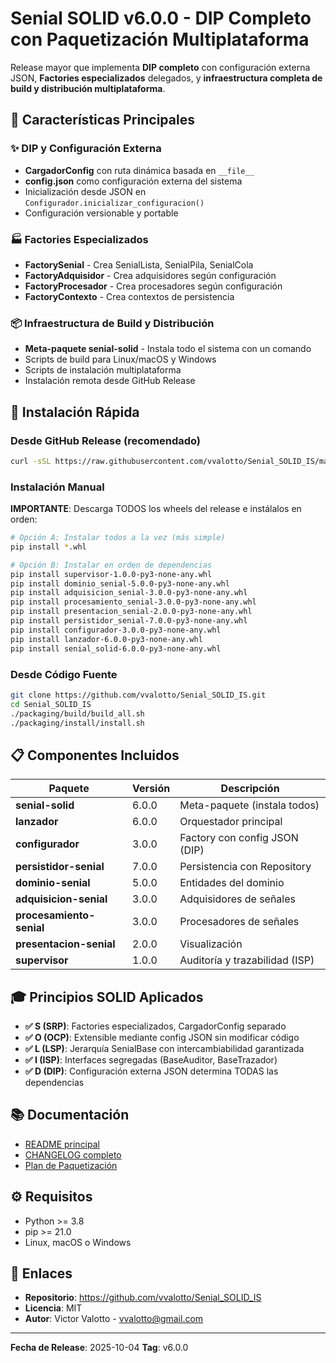 # Senial SOLID v6.0.0 - DIP Completo con Paquetización Multiplataforma

Release mayor que implementa **DIP completo** con configuración externa JSON, **Factories especializados** delegados, y **infraestructura completa de build y distribución multiplataforma**.

## 🎯 Características Principales

### ✨ DIP y Configuración Externa
- **CargadorConfig** con ruta dinámica basada en `__file__`
- **config.json** como configuración externa del sistema
- Inicialización desde JSON en `Configurador.inicializar_configuracion()`
- Configuración versionable y portable

### 🏭 Factories Especializados
- **FactorySenial** - Crea SenialLista, SenialPila, SenialCola
- **FactoryAdquisidor** - Crea adquisidores según configuración
- **FactoryProcesador** - Crea procesadores según configuración
- **FactoryContexto** - Crea contextos de persistencia

### 📦 Infraestructura de Build y Distribución
- **Meta-paquete senial-solid** - Instala todo el sistema con un comando
- Scripts de build para Linux/macOS y Windows
- Scripts de instalación multiplataforma
- Instalación remota desde GitHub Release

## 🚀 Instalación Rápida

### Desde GitHub Release (recomendado)

```bash
curl -sSL https://raw.githubusercontent.com/vvalotto/Senial_SOLID_IS/main/packaging/install/install_from_github.sh | bash
```

### Instalación Manual

**IMPORTANTE**: Descarga TODOS los wheels del release e instálalos en orden:

```bash
# Opción A: Instalar todos a la vez (más simple)
pip install *.whl

# Opción B: Instalar en orden de dependencias
pip install supervisor-1.0.0-py3-none-any.whl
pip install dominio_senial-5.0.0-py3-none-any.whl
pip install adquisicion_senial-3.0.0-py3-none-any.whl
pip install procesamiento_senial-3.0.0-py3-none-any.whl
pip install presentacion_senial-2.0.0-py3-none-any.whl
pip install persistidor_senial-7.0.0-py3-none-any.whl
pip install configurador-3.0.0-py3-none-any.whl
pip install lanzador-6.0.0-py3-none-any.whl
pip install senial_solid-6.0.0-py3-none-any.whl
```

### Desde Código Fuente

```bash
git clone https://github.com/vvalotto/Senial_SOLID_IS.git
cd Senial_SOLID_IS
./packaging/build/build_all.sh
./packaging/install/install.sh
```

## 📋 Componentes Incluidos

| Paquete | Versión | Descripción |
|---------|---------|-------------|
| **senial-solid** | 6.0.0 | Meta-paquete (instala todos) |
| **lanzador** | 6.0.0 | Orquestador principal |
| **configurador** | 3.0.0 | Factory con config JSON (DIP) |
| **persistidor-senial** | 7.0.0 | Persistencia con Repository |
| **dominio-senial** | 5.0.0 | Entidades del dominio |
| **adquisicion-senial** | 3.0.0 | Adquisidores de señales |
| **procesamiento-senial** | 3.0.0 | Procesadores de señales |
| **presentacion-senial** | 2.0.0 | Visualización |
| **supervisor** | 1.0.0 | Auditoría y trazabilidad (ISP) |

## 🎓 Principios SOLID Aplicados

- **✅ S (SRP)**: Factories especializados, CargadorConfig separado
- **✅ O (OCP)**: Extensible mediante config JSON sin modificar código
- **✅ L (LSP)**: Jerarquía SenialBase con intercambiabilidad garantizada
- **✅ I (ISP)**: Interfaces segregadas (BaseAuditor, BaseTrazador)
- **✅ D (DIP)**: Configuración externa JSON determina TODAS las dependencias

## 📚 Documentación

- [README principal](https://github.com/vvalotto/Senial_SOLID_IS/blob/main/README.md)
- [CHANGELOG completo](https://github.com/vvalotto/Senial_SOLID_IS/blob/main/CHANGELOG_v6.0.0.md)
- [Plan de Paquetización](https://github.com/vvalotto/Senial_SOLID_IS/blob/main/docs/PLAN_PAQUETIZACION_PASO_A_PASO.md)

## ⚙️ Requisitos

- Python >= 3.8
- pip >= 21.0
- Linux, macOS o Windows

## 🔗 Enlaces

- **Repositorio**: https://github.com/vvalotto/Senial_SOLID_IS
- **Licencia**: MIT
- **Autor**: Victor Valotto - vvalotto@gmail.com

---

**Fecha de Release**: 2025-10-04
**Tag**: v6.0.0
